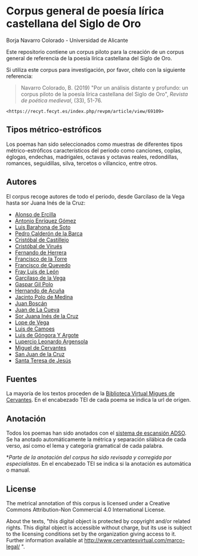 # Corpus general de poesía lírica castellana del Siglo de Oro

Borja Navarro Colorado - Universidad de Alicante

Este repositorio contiene un corpus piloto para la creación de un corpus general de referencia de la poesía lírica castellana del Siglo de Oro.

Si utiliza este corpus para investigación, por favor, cítelo con la siguiente referencia:

>Navarro Colorado, B. (2019) "Por un análisis distante y profundo: un corpus piloto de la poesía lírica castellana del Siglo de Oro", *Revista de poética medieval*, (33), 51-76.

    <https://recyt.fecyt.es/index.php/revpm/article/view/69109>

## Tipos métrico-estróficos
Los poemas han sido seleccionados como muestras de diferentes tipos métrico-estróficos característicos del periodo como canciones, coplas, églogas, endechas, madrigales, octavas y octavas reales, redondillas, romances, seguidillas, silva, tercetos o villancico, entre otros.

## Autores
El corpus recoge autores de todo el periodo, desde Garcilaso de la Vega hasta sor Juana Inés de la Cruz:

- [Alonso de Ercilla](https://es.wikipedia.org/wiki/Alonso_de_Ercilla)
- [Antonio Enríquez Gómez](https://es.wikipedia.org/wiki/Antonio_Enr%C3%ADquez_G%C3%B3mez)
- [Luis Barahona de Soto](https://es.wikipedia.org/wiki/Luis_Barahona_de_Soto)
- [Pedro Calderón de la Barca](https://es.wikipedia.org/wiki/Pedro_Calder%C3%B3n_de_la_Barca)
- [Cristóbal de Castillejo](https://es.wikipedia.org/wiki/Crist%C3%B3bal_de_Castillejo)
- [Cristóbal de Virués](https://es.wikipedia.org/wiki/Crist%C3%B3bal_de_Viru%C3%A9s)
- [Fernando de Herrera](https://es.wikipedia.org/wiki/Fernando_de_Herrera)
- [Francisco de la Torre](https://es.wikipedia.org/wiki/Francisco_de_la_Torre_(poeta))
- [Francisco de Quevedo](https://es.wikipedia.org/wiki/Francisco_de_Quevedo)
- [Fray Luis de León](https://es.wikipedia.org/wiki/Luis_de_Le%C3%B3n)
- [Garcilaso de la Vega](https://es.wikipedia.org/wiki/Garcilaso_de_la_Vega)
- [Gaspar Gil Polo](https://es.wikipedia.org/wiki/Gaspar_Gil_Polo)
- [Hernando de Acuña](https://es.wikipedia.org/wiki/Hernando_de_Acu%C3%B1a)
- [Jacinto Polo de Medina](https://es.wikipedia.org/wiki/Salvador_Jacinto_Polo_de_Medina)
- [Juan Boscán](https://es.wikipedia.org/wiki/Juan_Bosc%C3%A1n)
- [Juan de La Cueva](https://es.wikipedia.org/wiki/Juan_de_la_Cueva)
- [Sor Juana Inés de la Cruz](https://es.wikipedia.org/wiki/Sor_Juana_In%C3%A9s_de_la_Cruz)
- [Lope de Vega](https://es.wikipedia.org/wiki/Lope_de_Vega)
- [Luis de Camoes](https://es.wikipedia.org/wiki/Lu%C3%ADs_de_Cam%C3%B5es)
- [Luis de Góngora Y Argote](https://es.wikipedia.org/wiki/Luis_de_G%C3%B3ngora)
- [Lupercio Leonardo Argensola](https://es.wikipedia.org/wiki/Lupercio_Leonardo_de_Argensola)
- [Miguel de Cervantes](https://es.wikipedia.org/wiki/Miguel_de_Cervantes)
- [San Juan de la Cruz](https://es.wikipedia.org/wiki/Juan_de_la_Cruz)
- [Santa Teresa de Jesús](https://es.wikipedia.org/wiki/Teresa_de_Jes%C3%BAs)

## Fuentes
La mayoría de los textos proceden de la [Biblioteca Virtual Migues de Cervantes](http://www.cervantesvirtual.com/). En el encabezado TEI de cada poema se indica la url de origen.

## Anotación
Todos los poemas han sido anotados con el [sistema de escansión ADSO](http://adso.gplsi.es). Se ha anotado automáticamente la métrica y separación silábica de cada verso, así como el lema y categoría gramatical de cada palabra.

**Parte de la anotación del corpus ha sido revisada y corregida por especialistas*. En el encabezado TEI se indica si la anotación es automática o manual.

## License
The metrical annotation of this corpus is licensed under a Creative Commons Attribution-Non Commercial 4.0 International License.

About the texts, "this digital object is protected by copyright and/or related rights. This digital object is accessible without charge, but its use is subject to the licensing conditions set by the organization giving access to it. Further information available at http://www.cervantesvirtual.com/marco-legal/ ".

